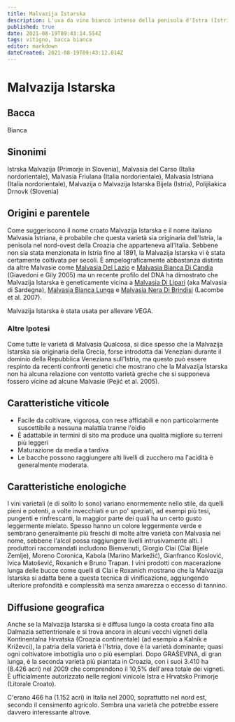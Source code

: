 ```yaml
---
title: Malvazija Istarska
description: L'uva da vino bianco intenso della penisola d'Istra (Istria) Croata
published: true
date: 2021-08-19T09:43:14.554Z
tags: vitigno, bacca bianca
editor: markdown
dateCreated: 2021-08-19T09:43:12.014Z
---
```


# Malvazija Istarska

## Bacca
Bianca

## Sinonimi
Istrska Malvazija (Primorje in Slovenia), Malvasia del Carso (Italia nordorientale), Malvasia Friulana (Italia nordorientale), Malvasia Istriana (Italia nordorientale), Malvazija o Malvazija Istarska Bijela (Istria), Polijšakica Drnovk  (Slovenia)


## Origini e parentele
Come suggeriscono il nome croato Malvazija Istarska e il nome italiano Malvasia Istriana, è probabile che questa varietà sia originaria dell'Istria, la penisola nel nord-ovest della Croazia che apparteneva all'Italia. Sebbene non sia stata menzionata in Istria fino al 1891, la Malvazija Istarska vi è stata certamente coltivata per secoli. È ampelograficamente abbastanza distinta da altre Malvasie come [Malvasia Del Lazio](/vitigni/bacca-bianca/malvasia-del-lazio) e [Malvasia Bianca Di Candia](/vitigni/bacca-bianca/malvasia-bianca-di-candia) (Giavedoni e Gily 2005) ma un recente profilo del DNA ha dimostrato che Malvazija Istarska è geneticamente vicina a [Malvasia Di Lipari](/vitigni/bacca-bianca/malvasia-di-lipari) (aka Malvasia di Sardegna), [Malvasia Bianca Lunga](/vitigni/bacca-bianca/malvasia-bianca-lunga) e [Malvasia Nera Di Brindisi](/vitigni/bacca-nera/malvasia-nera-di-brindisi) (Lacombe et al. 2007).

Malvazija Istarska è stata usata per allevare VEGA.

### Altre Ipotesi

Come tutte le varietà di Malvasia Qualcosa, si dice spesso che la Malvazija Istarska sia originaria della Grecia, forse introdotta dai Veneziani durante il dominio della Repubblica Veneziana sull'Istria, ma questo può essere respinto da recenti confronti genetici che mostrano che la Malvazija Istarska non ha alcuna relazione con ventotto varietà greche che si supponeva fossero vicine ad alcune Malvasie (Pejić et al. 2005).

## Caratteristiche viticole

- Facile da coltivare, vigorosa, con rese affidabili e non particolarmente suscettibile a nessuna malattia tranne l'oidio 
- È adattabile in termini di sito ma produce una qualità migliore su terreni più leggeri
- Maturazione da media a tardiva 
- Le bacche possono raggiungere alti livelli di zucchero ma l'acidità è generalmente moderata.

## Caratteristiche enologiche

I vini varietali (e di solito lo sono) variano enormemente nello stile, da quelli pieni e potenti, a volte invecchiati e un po' speziati, ad esempi più tesi, pungenti e rinfrescanti, la maggior parte dei quali ha un certo gusto leggermente mielato. Spesso hanno un colore leggermente verde e sembrano generalmente più freschi di molte altre varietà con Malvasia nel nome, sebbene l'alcol possa raggiungere livelli intrusivamente alti. I produttori raccomandati includono Bienvenuti, Giorgio Clai (Clai Bijele Zemlje), Moreno Coronica, Kabola (Marino Markežić), Gianfranco Koslović, Ivica Matošević, Roxanich e Bruno Trapan. I vini prodotti con macerazione lunga delle bucce come quelli di Clai e Roxanich mostrano che la Malvazija Istarska si adatta bene a questa tecnica di vinificazione, aggiungendo ulteriore profondità e complessità ma senza amarezza o eccesso di tannino.


## Diffusione geografica

Anche se la Malvazija Istarska si è diffusa lungo la costa croata fino alla Dalmazia settentrionale e si trova ancora in alcuni vecchi vigneti della Kontinentalna Hrvatska (Croazia continentale) (ad esempio a Kalnik e Križevci), la patria della varietà è l'Istria, dove è la varietà dominante; quasi ogni coltivatore imbottiglia uno o più esemplari. Dopo GRAŠEVINA, di gran lunga, è la seconda varietà più piantata in Croazia, con i suoi 3.410 ha (8.426 acri) nel 2009 che comprendono il 10,5% dell'area totale dei vigneti. È ufficialmente autorizzato nelle regioni vinicole Istra e Hrvatsko Primorje (Litorale Croato).

C'erano 466 ha (1.152 acri) in Italia nel 2000, soprattutto nel nord est, secondo il censimento agricolo. Sembra una varietà che potrebbe essere davvero interessante altrove.


